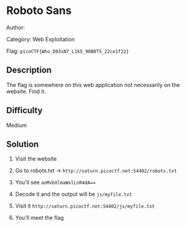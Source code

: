 # Roboto Sans

Author:

Category: Web Exploitation

Flag: `picoCTF{Who_D03sN7_L1k5_90B0T5_22ce1f22}`

## Description

The flag is somewhere on this web application not necessarily on the website. Find it.

## Difficulty

Medium

## Solution

1. Visit the website

2. Go to robots.txt -> `http://saturn.picoctf.net:54402/robots.txt`

3. You'll see `anMvbXlmaWxlLnR4dA==`

4. Decode it and the output will be `js/myfile.txt`

5. Visit it `http://saturn.picoctf.net:54402/js/myfile.txt`

6. You'll meet the flag
